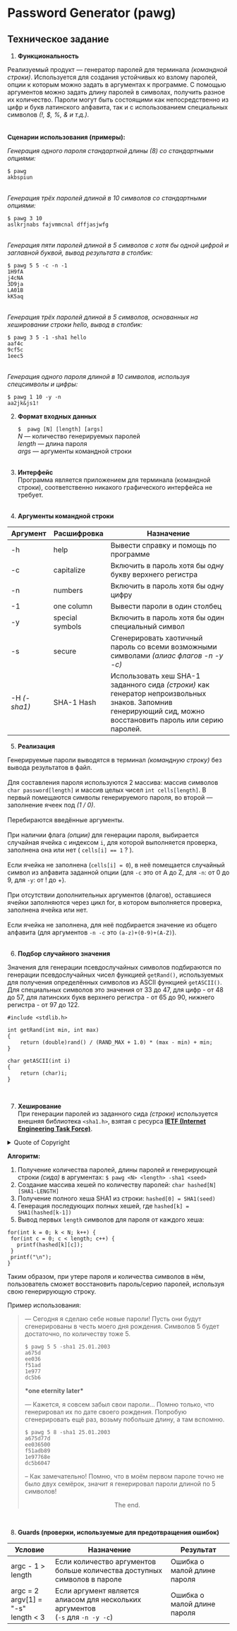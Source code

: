 # Password Generator (pawg)

## Техническое задание<br>

 1. **Функциональность**<br>

 Реализуемый продукт — генератор паролей для терминала *(командной строки)*. Используется для создания устойчивых ко взлому паролей, опции к которым можно задать в аргументах к программе. С помощью аргументов можно задать длину паролей в символах, получить разное их количество. Пароли могут быть состоящими как непосредственно из цифр и букв латинского алфавита, так и с использованием специальных символов *(!, $, %, & и т.д.)*.
<br><br><br>**Сценарии использования (примеры):**<br>

*Генерация одного пароля стандартной длины (8) со стандартными опциями:* <br>
```
$ pawg
akbspiun
```
<br>*Генерация трёх паролей длиной в 10 символов со стандартными опциями:* <br>
```
$ pawg 3 10
aslkrjnabs fajvmmcnal dffjasjwfg
```
<br>*Генерация пяти паролей длиной в 5 символов с хотя бы одной цифрой и заглавной буквой, вывод результата в столбик:* <br>
```
$ pawg 5 5 -с -n -1
1H9fA
j4cNA
3D9ja
LA01B
kK5aq
```
<br>*Генерация трёх паролей длиной в 5 символов, основанных на хешировании строки *hello*, вывод в столбик:* <br>
```
$ pawg 3 5 -1 -sha1 hello
aaf4c
9cf5c
1eec5
```
<br>*Генерация одного пароля длиной в 10 символов, используя спецсимволы и цифры:* <br>
```
$ pawg 1 10 -y -n
aa2jk&js1!
```
 2. **Формат входных данных** <br>
 
    `$  pawg [N] [length] [args]` <br>
*N* — количество генерируемых паролей <br>
*length* — длина пароля <br>
*args* — аргументы командной строки <br> <br>

3. **Интерфейс** <br>
Программа является приложением для терминала (командной строки), соответственно никакого графического интерфейса не требует. <br> <br>

4. **Аргументы командной строки** <br>

| Аргумент | Расшифровка     | Назначение                                                                                                                                    |
|----------|-----------------|-----------------------------------------------------------------------------------------------------------------------------------------------|
| -h       | help            | Вывести справку и помощь по программе                                                                                                         |
| -c       | capitalize      | Включить в пароль хотя бы одну букву верхнего регистра                                                                                        |
| -n       | numbers         | Включить в пароль хотя бы одну цифру                                                                                                          |
| -1       | one column      | Вывести пароли в один столбец                                                                                                                 |
| -y       | special symbols | Включить в пароль хотя бы один специальный символ                                                                                             |
| -s       | secure          | Сгенерировать хаотичный пароль со всеми возможными символами *(алиас флагов -n -y -c)*                                                        |
|-H *(-sha1)*| SHA-1 Hash    | Использовать хеш SHA-1 заданного сида *(строки)* как генератор непроизвольных знаков. Запомнив генерирующий сид, можно восстановить пароль или серию паролей.| <br><br><br>

5. **Реализация** <br>

Генерируемые пароли выводятся в терминал *(командную строку)* без вывода результатов в файл.<br><br>
Для составления пароля используются 2 массива: массив символов `char password[length]` и массив целых чисел `int cells[length]`. В первый помещаются символы генерируемого пароля, во второй — заполнение ячеек под  *(1 / 0)*.<br><br>
Перебираются введённые аргументы.<br><br>
При наличии флага *(опции)* для генерации пароля, выбирается случайная ячейка с индексом `i`, для которой выполняется проверка, заполнена она или нет ( `cells[i] == 1` ? ).<br><br>
Если ячейка не заполнена (`cells[i] = 0`), в неё помещается случайный символ из алфавита заданной опции (для `-c` это от A до Z, для `-n`: от 0 до 9, для `-y`: от ! до +).<br><br>
При отсутствии дополнительных аргументов (флагов), оставшиеся ячейки заполняются через цикл for, в котором выполняется проверка, заполнена ячейка или нет.<br><br>
Если ячейка не заполнена, для неё подбирается значение из общего алфавита (для аргументов `-n -c` это `(a-z)+(0-9)+(A-Z)`).
<br><br>

6. **Подбор случайного значения** <br>

Значения для генерации псевдослучайных символов подбираются по генерации псевдослучайных чисел функцией `getRand()`, используемых для получения определённых символов из ASCII функцией `getASCII()`. Для специальных символов это значения от 33 до 47, для цифр - от 48 до 57, для латинских букв верхнего регистра - от 65 до 90, нижнего регистра - от 97 до 122.

```
#include <stdlib.h>

int getRand(int min, int max)
{
    return (double)rand() / (RAND_MAX + 1.0) * (max - min) + min;
}

char getASCII(int i)
{
    return (char)i;
}
```
<br>

7. **Хеширование** <br>
При генерации паролей из заданного сида *(строки)* используется внешняя библиотека `<sha1.h>`, взятая с ресурса [**IETF (Internet Engineering Task Force)**](https://www.ietf.org/rfc/rfc3174.txt).
<details>
<summary>Quote of Copyright</summary>

>Network Working Group<br>
>Request for Comments: 3174                                      
>Category: Informational<br>                                         <p align=right>D. Eastlake, 3rd
>Motorola<br>
>P. Jones<br>
>Cisco Systems<br>
>September 2001<br>
>
>
><p align=center>US Secure Hash Algorithm 1 (SHA1)</p>
>
>**Status of this Memo**
>
>   This memo provides information for the Internet community.  It does
   not specify an Internet standard of any kind.  Distribution of this
   memo is unlimited.
>
>**Copyright Notice**
>
>   *Copyright (C) The Internet Society (2001).  All Rights Reserved.*
>
>**Abstract**
>
>   The purpose of this document is to make the **SHA-1 (Secure Hash
   Algorithm 1) hash algorithm** conveniently available to the Internet
   community.  *The United States of America* has adopted the *SHA-1 hash algorithm* described herein as a *Federal Information Processing
   Standard*.  Most of the text herein was taken by the authors from *FIPS 180-1*.  **Only the C code implementation is "original".**

</details>

**Алгоритм:**

1. Получение количества паролей, длины паролей и генерирующей строки *(сида)* в аргументах: `$ pawg <N> <length> -sha1 <seed>`
2. Создание массива хешей по количеству паролей: `char hashed[N][SHA1-LENGTH]`
3. Получение полного хеша SHA1 из строки: `hashed[0] = SHA1(seed)`
4. Генерация последующих полных хешей, где `hashed[k] = SHA1(hashed[k-1])`
5. Вывод первых `length` символов для пароля от каждого хеша:
```
for(int k = 0; k < N; k++) {
 for(int c = 0; c < length; c++) {
   printf(hashed[k][c]);
 }
 printf("\n");
}
```
Таким образом, при утере пароля и количества символов в нём, пользователь сможет восстановить пароль/серию паролей, используя свою генерирующую строку.

Пример использования:
> — Сегодня я сделаю себе новые пароли! Пусть они будут сгенерированы в честь моего дня рождения. Символов 5 будет достаточно, по количеству тоже 5.
>```
>$ pawg 5 5 -sha1 25.01.2003
> a675d
> ee036
> f51ad
> 1e977
> dc5b6
>```
> **\*one eternity later\***
> 
> — Кажется, я совсем забыл свои пароли... Помню только, что генерировал их по дате своего рождения. Попробую сгенерировать ещё раз, возьму побольше длину, а там вспомню.
> ```
> $ pawg 5 8 -sha1 25.01.2003
> a675d77d
> ee036500
> f51adb89
> 1e97768e
> dc5b6047
> ```
> – Как замечательно! Помню, что в моём первом пароле точно не было двух семёрок, значит я генерировал пароли длиной по 5 символов!
> <p align=center>The end.</p>

<br>

8. **Guards (проверки, используемые для предотвращения ошибок)** <br>

| **Условие**   | **Назначение**                                                           | **Результат** |
|---------------|--------------------------------------------------------------------------|---------------|
| argс - 1 > length | Если количество аргументов больше количества доступных символов в пароле | Ошибка о малой длине пароля |
|argc = 2<br>argv[1] = "-s"<br>length < 3| Если аргумент является алиасом для нескольких аргументов<br>(`-s` для `-n -y -c`)| Ошибка о малой длине пароля|